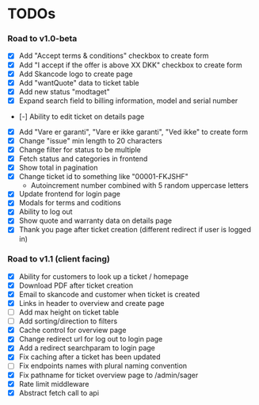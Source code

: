 # TODOs

### Road to v1.0-beta

 - [x] Add "Accept terms & conditions" checkbox to create form
 - [x] Add "I accept if the offer is above XX DKK" checkbox to create form
 - [x] Add Skancode logo to create page
 - [x] Add "wantQuote" data to ticket table
 - [x] Add new status "modtaget"
 - [x] Expand search field to billing information, model and serial number
 - [-] Ability to edit ticket on details page 
 - [x] Add "Vare er garanti", "Vare er ikke garanti", "Ved ikke" to create form
 - [x] Change "issue" min length to 20 characters
 - [x] Change filter for status to be multiple
 - [x] Fetch status and categories in frontend
 - [x] Show total in pagination
 - [x] Change ticket id to something like "00001-FKJSHF"
    - Autoincrement number combined with 5 random uppercase letters
 - [x] Update frontend for login page
 - [x] Modals for terms and coditions
 - [x] Ability to log out
 - [x] Show quote and warranty data on details page
 - [x] Thank you page after ticket creation (different redirect if user is logged in)

### Road to v1.1 (client facing)

 - [x] Ability for customers to look up a ticket / homepage
 - [x] Download PDF after ticket creation
 - [x] Email to skancode and customer when ticket is created
 - [x] Links in header to overview and create page
 - [ ] Add max height on ticket table
 - [ ] Add sorting/direction to filters
 - [x] Cache control for overview page
 - [x] Change redirect url for log out to login page
 - [x] Add a redirect searchparam to login page
 - [x] Fix caching after a ticket has been updated
 - [ ] Fix endpoints names with plural naming convention
 - [x] Fix pathname for ticket overview page to /admin/sager
 - [x] Rate limit middleware
 - [x] Abstract fetch call to api
